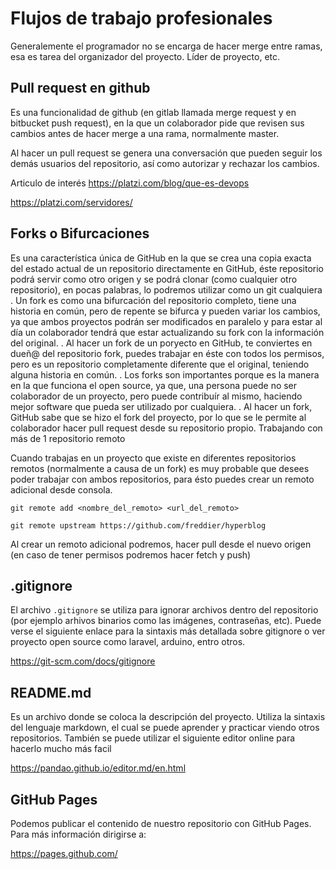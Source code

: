 # Flujos de trabajo profesionales
Generalemente el programador no se encarga de hacer merge entre ramas, esa es tarea del organizador del proyecto. Líder de proyecto, etc.
## Pull request en github
Es una funcionalidad de github (en gitlab llamada merge request y en bitbucket push request), en la que un colaborador pide que revisen sus cambios antes de hacer merge a una rama, normalmente master.

Al hacer un pull request se genera una conversación que pueden seguir los demás usuarios del repositorio, así como autorizar y rechazar los cambios.

Articulo de interés
https://platzi.com/blog/que-es-devops

https://platzi.com/servidores/

## Forks o Bifurcaciones

Es una característica única de GitHub en la que se crea una copia exacta del estado actual de un repositorio directamente en GitHub, éste repositorio podrá servir como otro origen y se podrá clonar (como cualquier otro repositorio), en pocas palabras, lo podremos utilizar como un git cualquiera
.
Un fork es como una bifurcación del repositorio completo, tiene una historia en común, pero de repente se bifurca y pueden variar los cambios, ya que ambos proyectos podrán ser modificados en paralelo y para estar al día un colaborador tendrá que estar actualizando su fork con la información del original.
.
Al hacer un fork de un poryecto en GitHub, te conviertes en dueñ@ del repositorio fork, puedes trabajar en éste con todos los permisos, pero es un repositorio completamente diferente que el original, teniendo alguna historia en común.
.
Los forks son importantes porque es la manera en la que funciona el open source, ya que, una persona puede no ser colaborador de un proyecto, pero puede contribuír al mismo, haciendo mejor software que pueda ser utilizado por cualquiera.
.
Al hacer un fork, GitHub sabe que se hizo el fork del proyecto, por lo que se le permite al colaborador hacer pull request desde su repositorio propio.
Trabajando con más de 1 repositorio remoto

Cuando trabajas en un proyecto que existe en diferentes repositorios remotos (normalmente a causa de un fork) es muy probable que desees poder trabajar con ambos repositorios, para ésto puedes crear un remoto adicional desde consola.
```
git remote add <nombre_del_remoto> <url_del_remoto> 

git remote upstream https://github.com/freddier/hyperblog
```
Al crear un remoto adicional podremos, hacer pull desde el nuevo origen (en caso de tener permisos podremos hacer fetch y push)

## .gitignore
El archivo `.gitignore` se utiliza para ignorar archivos dentro del repositorio (por ejemplo arhivos binarios como las imágenes, contraseñas, etc). Puede verse el siguiente enlace para la sintaxis más detallada sobre gitignore o ver proyecto open source como laravel, arduino, entro otros.

https://git-scm.com/docs/gitignore

## README.md
Es un archivo donde se coloca la descripción del proyecto. Utiliza la sintaxis del lenguaje markdown, el cual se puede aprender y practicar viendo otros repositorios. También se puede utilizar el siguiente editor online para hacerlo mucho más facil

https://pandao.github.io/editor.md/en.html

## GitHub Pages
Podemos publicar el contenido de nuestro repositorio con GitHub Pages. Para más información dirigirse a:

https://pages.github.com/

